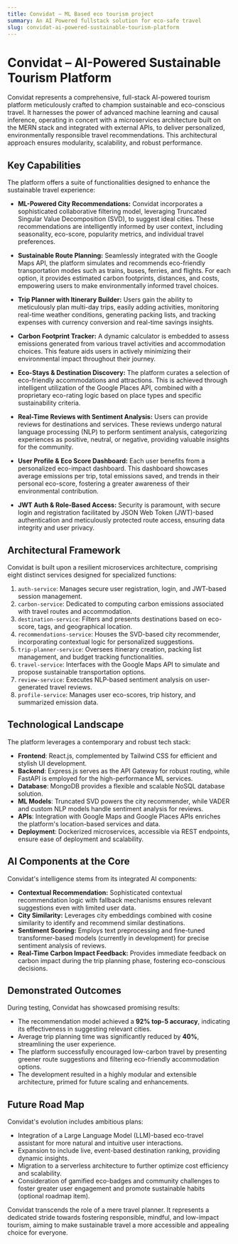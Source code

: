 ```yaml
---
title: Convidat – ML Based eco tourism project
summary: An AI Powered fullstack solution for eco-safe travel
slug: convidat-ai-powered-sustainable-tourism-platform
---
```


# Convidat – AI-Powered Sustainable Tourism Platform

Convidat represents a comprehensive, full-stack AI-powered tourism platform meticulously crafted to champion sustainable and eco-conscious travel. It harnesses the power of advanced machine learning and causal inference, operating in concert with a microservices architecture built on the MERN stack and integrated with external APIs, to deliver personalized, environmentally responsible travel recommendations. This architectural approach ensures modularity, scalability, and robust performance.

## Key Capabilities

The platform offers a suite of functionalities designed to enhance the sustainable travel experience:

* **ML-Powered City Recommendations:** Convidat incorporates a sophisticated collaborative filtering model, leveraging Truncated Singular Value Decomposition (SVD), to suggest ideal cities. These recommendations are intelligently informed by user context, including seasonality, eco-score, popularity metrics, and individual travel preferences.

* **Sustainable Route Planning:** Seamlessly integrated with the Google Maps API, the platform simulates and recommends eco-friendly transportation modes such as trains, buses, ferries, and flights. For each option, it provides estimated carbon footprints, distances, and costs, empowering users to make environmentally informed travel choices.

* **Trip Planner with Itinerary Builder:** Users gain the ability to meticulously plan multi-day trips, easily adding activities, monitoring real-time weather conditions, generating packing lists, and tracking expenses with currency conversion and real-time savings insights.

* **Carbon Footprint Tracker:** A dynamic calculator is embedded to assess emissions generated from various travel activities and accommodation choices. This feature aids users in actively minimizing their environmental impact throughout their journey.

* **Eco-Stays & Destination Discovery:** The platform curates a selection of eco-friendly accommodations and attractions. This is achieved through intelligent utilization of the Google Places API, combined with a proprietary eco-rating logic based on place types and specific sustainability criteria.

* **Real-Time Reviews with Sentiment Analysis:** Users can provide reviews for destinations and services. These reviews undergo natural language processing (NLP) to perform sentiment analysis, categorizing experiences as positive, neutral, or negative, providing valuable insights for the community.

* **User Profile & Eco Score Dashboard:** Each user benefits from a personalized eco-impact dashboard. This dashboard showcases average emissions per trip, total emissions saved, and trends in their personal eco-score, fostering a greater awareness of their environmental contribution.

* **JWT Auth & Role-Based Access:** Security is paramount, with secure login and registration facilitated by JSON Web Token (JWT)-based authentication and meticulously protected route access, ensuring data integrity and user privacy.

## Architectural Framework

Convidat is built upon a resilient microservices architecture, comprising eight distinct services designed for specialized functions:

1.  `auth-service`: Manages secure user registration, login, and JWT-based session management.
2.  `carbon-service`: Dedicated to computing carbon emissions associated with travel routes and accommodation.
3.  `destination-service`: Filters and presents destinations based on eco-score, tags, and geographical location.
4.  `recommendations-service`: Houses the SVD-based city recommender, incorporating contextual logic for personalized suggestions.
5.  `trip-planner-service`: Oversees itinerary creation, packing list management, and budget tracking functionalities.
6.  `travel-service`: Interfaces with the Google Maps API to simulate and propose sustainable transportation options.
7.  `review-service`: Executes NLP-based sentiment analysis on user-generated travel reviews.
8.  `profile-service`: Manages user eco-scores, trip history, and summarized emission data.

## Technological Landscape

The platform leverages a contemporary and robust tech stack:

* **Frontend**: React.js, complemented by Tailwind CSS for efficient and stylish UI development.
* **Backend**: Express.js serves as the API Gateway for robust routing, while FastAPI is employed for the high-performance ML services.
* **Database**: MongoDB provides a flexible and scalable NoSQL database solution.
* **ML Models**: Truncated SVD powers the city recommender, while VADER and custom NLP models handle sentiment analysis for reviews.
* **APIs**: Integration with Google Maps and Google Places APIs enriches the platform's location-based services and data.
* **Deployment**: Dockerized microservices, accessible via REST endpoints, ensure ease of deployment and scalability.

## AI Components at the Core

Convidat's intelligence stems from its integrated AI components:

* **Contextual Recommendation:** Sophisticated contextual recommendation logic with fallback mechanisms ensures relevant suggestions even with limited user data.
* **City Similarity:** Leverages city embeddings combined with cosine similarity to identify and recommend similar destinations.
* **Sentiment Scoring:** Employs text preprocessing and fine-tuned transformer-based models (currently in development) for precise sentiment analysis of reviews.
* **Real-Time Carbon Impact Feedback:** Provides immediate feedback on carbon impact during the trip planning phase, fostering eco-conscious decisions.

## Demonstrated Outcomes

During testing, Convidat has showcased promising results:

* The recommendation model achieved a **92% top-5 accuracy**, indicating its effectiveness in suggesting relevant cities.
* Average trip planning time was significantly reduced by **40%**, streamlining the user experience.
* The platform successfully encouraged low-carbon travel by presenting greener route suggestions and filtering eco-friendly accommodation options.
* The development resulted in a highly modular and extensible architecture, primed for future scaling and enhancements.

## Future Road Map

Convidat's evolution includes ambitious plans:

* Integration of a Large Language Model (LLM)-based eco-travel assistant for more natural and intuitive user interactions.
* Expansion to include live, event-based destination ranking, providing dynamic insights.
* Migration to a serverless architecture to further optimize cost efficiency and scalability.
* Consideration of gamified eco-badges and community challenges to foster greater user engagement and promote sustainable habits (optional roadmap item).

Convidat transcends the role of a mere travel planner. It represents a dedicated stride towards fostering responsible, mindful, and low-impact tourism, aiming to make sustainable travel a more accessible and appealing choice for everyone.
